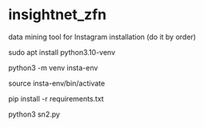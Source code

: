 # insightnet_zfn
data mining tool for Instagram
installation (do it by order)

sudo apt install python3.10-venv

python3 -m venv insta-env

source insta-env/bin/activate 

pip install -r requirements.txt

python3 sn2.py
